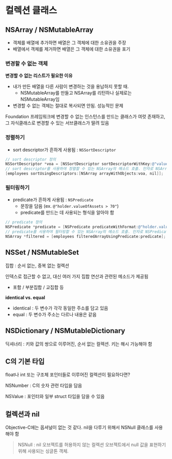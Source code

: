 # 컬렉션 클래스

## NSArray / NSMutableArray

- 객체를 배열에 추가하면 배열은 그 객체에 대한 소유권을 주장
- 배열에서 객체를 제거하면 배열은 그 객체에 대한 소유권을 포기

### 변경할 수 없는 객체

**변경할 수 없는 리스트가 필요한 이유**

- 내가 만든 배열을 다른 사람이 변경하는 것을 용납하지 못할 때.
  - NSMutableArray를 만들고 NSArray를 리턴하나 실제로는 NSMutableArray임
- 변경할 수 없는 객체는 절대로 복사되면 안됨. 성능적인 문제

Foundation 프레임워크에 변경할 수 없는 인스턴스를 만드는 클래스가 여럿 존재하고, 그 자식클래스로 변경할 수 있는 서브클래스가 딸려 있음

### 정렬하기

- sort descriptor가 흔하게 사용됨 : `NSSortDescriptor`

```objective-c
// sort descriptor 정의
NSSortDescriptor *voa = [NSSortDescriptor sortDescriptorWithKey:@"valueOfAssets" ascending:YES];
// sort descriptor를 사용하여 정렬할 수 있는 NSArray의 메소드 호출. 인자로 NSArray 타입의 인스턴스가 들어감
[employees sortUsingDescriptors:[NSArray arrayWithObjects:voa, nil]];
```

### 필터링하기

- predicate가 흔하게 사용됨 : `NSPredicate`
  - 문장을 담음 (ex. `@"holder.valueOfAssets > 70"`)
  - predicate를 만드는 데 사용되는 형식을 알아야 함

```objective-c
// predicate 정의
NSPredicate *predicate = [NSPredicate predicateWithFormat:@"holder.valueOfAssets > 70"];
// predicate를 사용하여 필터링할 수 있는 NSArray의 메소드 호출. 인자로 NSPredicate 타입의 인스턴스가 들어감
NSArray *filtered = [employees filteredArrayUsingPredicate:predicate];
```



## NSSet / NSMutableSet

집합 : 순서 없는, 중복 없는 컬렉션

인덱스로 접근할 수 없고, 대신 여러 가지 집합 연산과 관련된 메소드가 제공됨

- 포함 / 부분집합 / 교집합 등

**identical vs. equal**

- identical : 두 변수가 각각 동일한 주소를 담고 있음
- equal : 두 변수가 주소는 다르나 내용은 같음

## NSDictionary / NSMutableDictionary

딕셔너리 : 키와 값의 쌍으로 이루어진, 순서 없는 컬렉션. 키는 해시 가능해야 함

## C의 기본 타입

float나 int 또는 구조체 포인터들로 이루어진 컬렉션이 필요하다면?

NSNumber : C의 숫자 관련 타입을 담음

NSValue : 포인터와 일부 struct 타입을 담을 수 있음

## 컬렉션과 nil

Objective-C에는 옵셔널이 없는 것 같다. nil을 다루기 위해서 NSNull 클래스를 사용해야 함

> NSNull : nil 오브젝트를 허용하지 않는 컬렉션 오브젝트에서 null 값을 표현하기 위해 사용되는 싱글톤 객체.